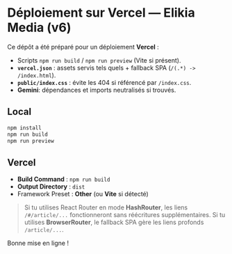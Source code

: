 # Déploiement sur Vercel — Elikia Media (v6)

Ce dépôt a été préparé pour un déploiement **Vercel** :
- Scripts `npm run build` / `npm run preview` (Vite si présent).
- **`vercel.json`** : assets servis tels quels + fallback SPA (`/(.*) -> /index.html`).
- **`public/index.css`** : évite les 404 si référencé par `/index.css`.
- **Gemini**: dépendances et imports neutralisés si trouvés.

## Local
```bash
npm install
npm run build
npm run preview
```

## Vercel
- **Build Command** : `npm run build`
- **Output Directory** : `dist`
- Framework Preset : **Other** (ou **Vite** si détecté)

> Si tu utilises React Router en mode **HashRouter**, les liens `/#/article/...` fonctionneront sans réécritures supplémentaires.
> Si tu utilises **BrowserRouter**, le fallback SPA gère les liens profonds `/article/...`.

Bonne mise en ligne !
